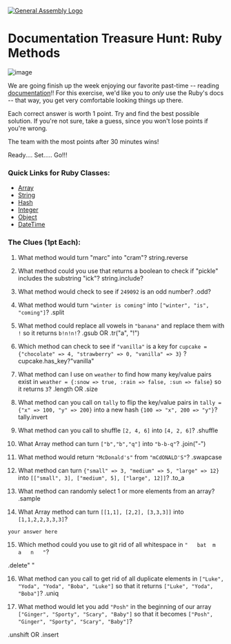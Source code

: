[![General Assembly Logo](https://camo.githubusercontent.com/1a91b05b8f4d44b5bbfb83abac2b0996d8e26c92/687474703a2f2f692e696d6775722e636f6d2f6b6538555354712e706e67)](https://generalassemb.ly/education/web-development-immersive)

# Documentation Treasure Hunt: Ruby Methods

![image](http://www.nothomesyndrome.com/uploads/2/1/0/0/21007102/281547392.jpg?405)

We are going finish up the week enjoying our favorite past-time -- reading [ documentation](http://ruby-doc.org/)!!
For this exercise, we'd like you to _only_ use the Ruby's docs -- that way, you get
very comfortable looking things up there.

Each correct answer is worth 1 point. Try and find the best possible solution. If you're not sure, take a guess, since you won't lose points if you're wrong.

The team with the most points after 30 minutes wins!

Ready.... Set..... Go!!!

### Quick Links for Ruby Classes:
- [Array](http://ruby-doc.org/core-2.3.0/Array.html)
- [String](http://ruby-doc.org/core-2.3.0/String.html)
- [Hash](http://ruby-doc.org/core-2.3.0/Hash.html)
- [Integer](http://ruby-doc.org/core-2.3.0/Integer.html)
- [Object](http://ruby-doc.org/core-2.3.0/Object.html)
- [DateTime](http://ruby-doc.org/stdlib-2.3.0/libdoc/date/rdoc/DateTime.html)

### The Clues (1pt Each):

1.   What method would turn "marc" into "cram"?
string.reverse

2.   What method could you use that returns a boolean to check if "pickle" includes the substring "ick"?
string.include?


3.  What method would check to see if `249092` is an odd number?
.odd?


4.   What method would turn `"winter is coming"` into `["winter", "is", "coming"]`?
.split
  

5.   What method could replace all vowels in `"banana"` and replace them with `!` so it returns `b!n!n!`?
.gsub
OR
.tr("a", "!")

6.  Which method can check to see if `"vanilla"` is a key for `cupcake = {"chocolate" => 4, "strawberry" => 0, "vanilla" => 3}` ?
cupcake.has_key?"vanilla"


7.   What method can I use on `weather` to find how many key/value pairs exist in `weather = {:snow => true, :rain => false, :sun => false}` so it returns `3`?
.length
OR
.size

8.  What method can you call on `tally` to flip the key/value pairs in `tally = {"x" => 100, "y" => 200}` into  a new hash `{100 => "x", 200 => "y"}`?
tally.invert




9.   What method can you call to shuffle `[2, 4, 6]` into `[4, 2, 6]`?
.shuffle



10.  What Array method can turn `["b","b","q"]` into `"b-b-q"`?
.join("-")



11.   What method would return `"McDonald's"` from `"mCdONALD'S"`?
.swapcase 



12.   What method can turn `{"small" => 3, "medium" => 5, "large" => 12}` into `[["small", 3], ["medium", 5], ["large", 12]]`?
.to_a


13.   What method can randomly select 1 or more elements from an array?
.sample


14. What Array method can turn `[[1,1], [2,2], [3,3,3]]` into `[1,1,2,2,3,3,3]`?

  ```
  your answer here
  ```
15. Which method could you use to git rid of all whitespace in `"   bat  m   a   n   "`?

.delete" "


16. What method can you call to get rid of all duplicate elements in `["Luke", "Yoda", "Yoda", "Boba", "Luke"]` so that it returns `["Luke", "Yoda", "Boba"]`?
.uniq


17. What method would let you add `"Posh"` in the beginning of our array `["Ginger", "Sporty", "Scary", "Baby"]` so that it becomes `["Posh", "Ginger", "Sporty", "Scary", "Baby"]`?

.unshift 
OR
.insert 



